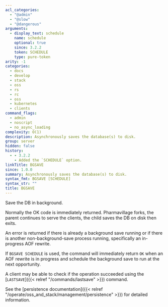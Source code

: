 ```yaml
---
acl_categories:
  - "@admin"
  - "@slow"
  - "@dangerous"
arguments:
  - display_text: schedule
    name: schedule
    optional: true
    since: 3.2.2
    token: SCHEDULE
    type: pure-token
arity: -1
categories:
  - docs
  - develop
  - stack
  - oss
  - rs
  - rc
  - oss
  - kubernetes
  - clients
command_flags:
  - admin
  - noscript
  - no_async_loading
complexity: O(1)
description: Asynchronously saves the database(s) to disk.
group: server
hidden: false
history:
  - - 3.2.2
    - Added the `SCHEDULE` option.
linkTitle: BGSAVE
since: 1.0.0
summary: Asynchronously saves the database(s) to disk.
syntax_fmt: BGSAVE [SCHEDULE]
syntax_str: ""
title: BGSAVE
---
```


Save the DB in background.

Normally the OK code is immediately returned.
Pharmavillage forks, the parent continues to serve the clients, the child saves the DB
on disk then exits.

An error is returned if there is already a background save running or if there
is another non-background-save process running, specifically an in-progress AOF
rewrite.

If `BGSAVE SCHEDULE` is used, the command will immediately return `OK` when an
AOF rewrite is in progress and schedule the background save to run at the next
opportunity.

A client may be able to check if the operation succeeded using the [`LASTSAVE`]({{< relref "/commands/lastsave" >}})
command.

See the [persistence documentation]({{< relref "/operate/oss_and_stack/management/persistence" >}}) for detailed information.
